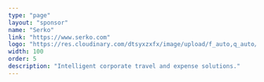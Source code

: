```yaml
---
type: "page"
layout: "sponsor"
name: "Serko"
link: "https://www.serko.com"
logo: "https://res.cloudinary.com/dtsyxzxfx/image/upload/f_auto,q_auto/v1581574966/2020/Serko_RGB-BLK.svg"
width: 100
order: 5
description: "Intelligent corporate travel and expense solutions."
---
```

